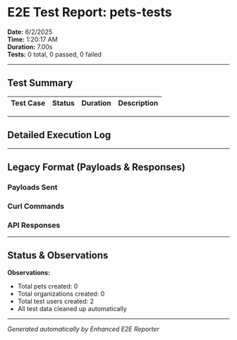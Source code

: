 # E2E Test Report: pets-tests

**Date:** 6/2/2025  
**Time:** 1:20:17 AM  
**Duration:** 7.00s  
**Tests:** 0 total, 0 passed, 0 failed  

---

## Test Summary

| Test Case | Status | Duration | Description |
|-----------|--------|----------|-------------|


---

## Detailed Execution Log



---

## Legacy Format (Payloads & Responses)

### Payloads Sent


### Curl Commands


### API Responses


---

## Status & Observations



**Observations:**
- Total pets created: 0
- Total organizations created: 0
- Total test users created: 2
- All test data cleaned up automatically

---
*Generated automatically by Enhanced E2E Reporter*
